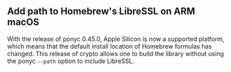 ## Add path to Homebrew's LibreSSL on ARM macOS

With the release of ponyc 0.45.0, Apple Silicon is now a supported platform, which means that the default install location of Homebrew formulas has changed. This release of crypto allows one to build the library without using the ponyc `--path` option to include LibreSSL.
